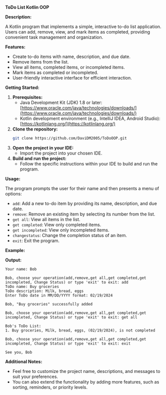 **ToDo List Kotlin OOP**

**Description:**

A Kotlin program that implements a simple, interactive to-do list application. Users can add, remove, view, and mark items as completed, providing convenient task management and organization.

**Features:**

- Create to-do items with name, description, and due date.
- Remove items from the list.
- View all items, completed items, or incompleted items.
- Mark items as completed or incompleted.
- User-friendly interactive interface for efficient interaction.

**Getting Started:**

1. **Prerequisites:**
   - Java Development Kit (JDK) 1.8 or later: [https://www.oracle.com/java/technologies/downloads/](https://www.oracle.com/java/technologies/downloads/)
   - Kotlin development environment (e.g., IntelliJ IDEA, Android Studio): [https://kotlinlang.org/](https://kotlinlang.org/)
2. **Clone the repository:**
   ```bash
   git clone https://github.com/DaviDM2005/ToDoOOP.git
   ```
3. **Open the project in your IDE:**
   - Import the project into your chosen IDE.
4. **Build and run the project:**
   - Follow the specific instructions within your IDE to build and run the program.

**Usage:**

The program prompts the user for their name and then presents a menu of options:

- `add`: Add a new to-do item by providing its name, description, and due date.
- `remove`: Remove an existing item by selecting its number from the list.
- `get all`: View all items in the list.
- `get completed`: View only completed items.
- `get incompleted`: View only incompleted items.
- `changestatus`: Change the completion status of an item.
- `exit`: Exit the program.

**Example:**

**Output:**

```
Your name: Bob

Bob, choose your operation(add,remove,get all,get completed,get incompleted, Change Status) or type 'exit' to exit: add
ToDo name: Buy groceries
ToDo description: Milk, bread, eggs
Enter ToDo date in MM/DD/YYYY format: 02/19/2024

Bob, "Buy groceries" successfully added

Bob, choose your operation(add,remove,get all,get completed,get incompleted, Change Status) or type 'exit' to exit: get all

Bob's ToDo List:
1. Buy groceries, Milk, bread, eggs, (02/19/2024), is not completed

Bob, choose your operation(add,remove,get all,get completed,get incompleted, Change Status) or type 'exit' to exit: exit

See you, Bob
```

**Additional Notes:**

- Feel free to customize the project name, descriptions, and messages to suit your preferences.
- You can also extend the functionality by adding more features, such as sorting, reminders, or priority levels.


